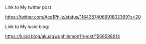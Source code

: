 Link to My twitter post

https://twitter.com/Ace1Philz/status/1164357406991802369?s=20

Link to My lucid blog:

https://lucid.blog/akuagwuphilemon11/post/1566588614
